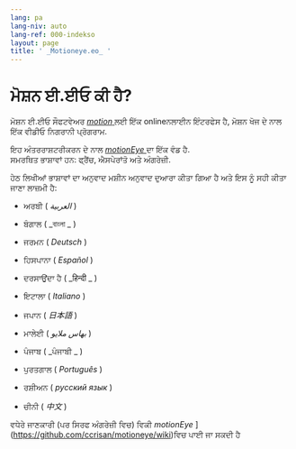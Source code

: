 ```yaml
---
lang: pa
lang-niv: auto
lang-ref: 000-indekso
layout: page
title: ' _Motioneye.eo_ '
---
```

# ਮੋਸ਼ਨ ਈ.ਈਓ ਕੀ ਹੈ?

ਮੋਸ਼ਨ ਈ.ਈਓ ਸੌਫਟਵੇਅਰ [ _motion_ ](https://motion-project.github.io/)ਲਈ ਇੱਕ onlineਨਲਾਈਨ ਇੰਟਰਫੇਸ ਹੈ, ਮੋਸ਼ਨ ਖੋਜ ਦੇ ਨਾਲ ਇੱਕ ਵੀਡੀਓ ਨਿਗਰਾਨੀ ਪ੍ਰੋਗਰਾਮ.

ਇਹ ਅੰਤਰਰਾਸ਼ਟਰੀਕਰਨ ਦੇ ਨਾਲ [ _motionEye_ ](https://github.com/ccrisan/motioneye) ਦਾ ਇੱਕ ਵੰਡ ਹੈ.  
ਸਮਰਥਿਤ ਭਾਸ਼ਾਵਾਂ ਹਨ: ਫ੍ਰੈਂਚ, ਐਸਪੇਰਾਂਤੋ ਅਤੇ ਅੰਗਰੇਜ਼ੀ.

ਹੇਠ ਲਿਖੀਆਂ ਭਾਸ਼ਾਵਾਂ ਦਾ ਅਨੁਵਾਦ ਮਸ਼ੀਨ ਅਨੁਵਾਦ ਦੁਆਰਾ ਕੀਤਾ ਗਿਆ ਹੈ ਅਤੇ ਇਸ ਨੂੰ ਸਹੀ ਕੀਤਾ ਜਾਣਾ ਲਾਜ਼ਮੀ ਹੈ:

* ਅਰਬੀ ( _العربية_ )


* ਬੰਗਾਲ ( _বাংলা _ )
  

  

* ਜਰਮਨ ( _Deutsch_ )


* ਹਿਸਪਾਨਾ ( _Español_ )


* ਦਰਸਾਉਂਦਾ ਹੈ ( _हिन्दी _ )
  

  

* ਇਟਾਲਾ ( _Italiano_ )


* ਜਪਾਨ ( _日本語_ )


* ਮਾਲੇਈ ( _بهاس ملايو_ )


* ਪੰਜਾਬ ( _ਪੰਜਾਬੀ _ )
  

  

* ਪੁਰਤਗਾਲ ( _Português_ )


* ਰਸ਼ੀਅਨ ( _русский язык_ )


* ਚੀਨੀ ( _中文_ )




ਵਧੇਰੇ ਜਾਣਕਾਰੀ (ਪਰ ਸਿਰਫ ਅੰਗਰੇਜ਼ੀ ਵਿਚ) ਵਿਕੀ _motionEye_ ](https://github.com/ccrisan/motioneye/wiki)ਵਿਚ ਪਾਈ ਜਾ ਸਕਦੀ ਹੈ

